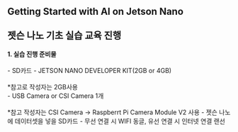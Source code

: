 Getting Started with AI on Jetson Nano
<br>
<br> 젯슨 나노 기초 실습 교육 진행
-
<b> 1. 실습 진행 준비물 </b>
<br>
<br>
    - SD카드
    - JETSON NANO DEVELOPER KIT(2GB or 4GB) 
    <br> 
    <br> *참고로 작성자는 2GB사용
    <br>
    - USB Camera or CSI Camera 1개
    <br>
    <br>*참고 작성자는 CSI Camera → Raspberrt Pi Camera Module V2 사용
    - 젯슨 나노에 데이터셋을 넣을 SD카드
    - 무선 연결 시 WIFI 동글, 유선 연결 시 인터넷 연결 랜선
